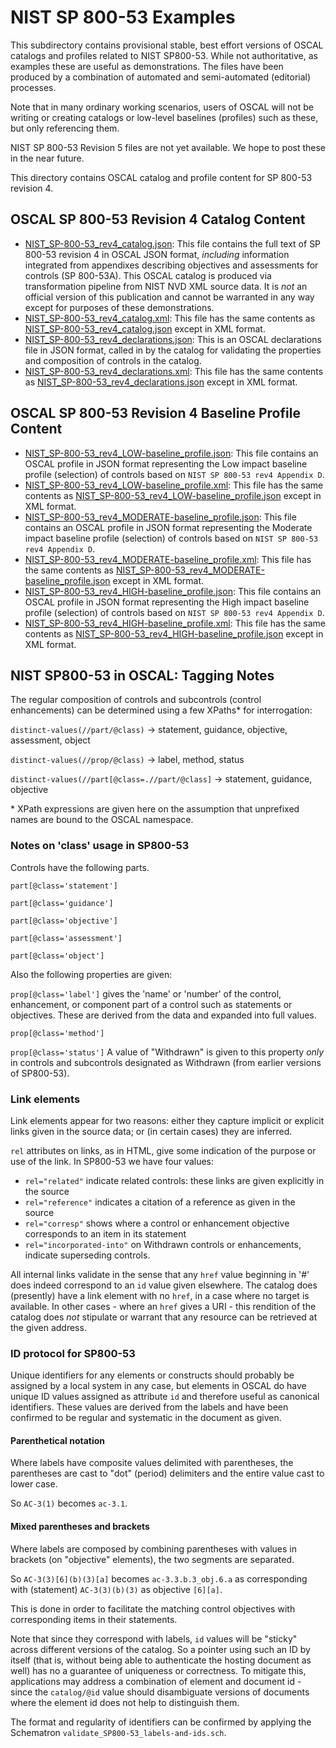 # NIST SP 800-53 Examples

This subdirectory contains provisional stable, best effort versions of OSCAL catalogs and profiles related to NIST SP800-53. While not authoritative, as examples these are useful as demonstrations. The files have been produced by a combination of automated and semi-automated (editorial) processes.

Note that in many ordinary working scenarios, users of OSCAL will not be writing or creating catalogs or low-level baselines (profiles) such as these, but only referencing them.

NIST SP 800-53 Revision 5 files are not yet available. We hope to post these in the near future.

This directory contains OSCAL catalog and profile content for SP 800-53 revision 4.

## OSCAL SP 800-53 Revision 4 Catalog Content

* [NIST_SP-800-53_rev4_catalog.json](NIST_SP-800-53_rev4_catalog.json): This file contains the full text of SP 800-53 revision 4 in OSCAL JSON format, *including* information integrated from appendixes describing objectives and assessments for controls (SP 800-53A). This OSCAL catalog is produced via transformation pipeline from NIST NVD XML source data. It is *not* an official version of this publication and cannot be warranted in any way except for purposes of these demonstrations.
* [NIST_SP-800-53_rev4_catalog.xml](NIST_SP-800-53_rev4_catalog.xml): This file has the same contents as [NIST_SP-800-53_rev4_catalog.json](SP800-53-rev4-catalog.json) except in XML format.
* [NIST_SP-800-53_rev4_declarations.json](NIST_SP-800-53_rev4_declarations.json): This is an OSCAL declarations file in JSON format, called in by the catalog for validating the properties and composition of controls in the catalog.
* [NIST_SP-800-53_rev4_declarations.xml](NIST_SP-800-53_rev4_declarations.xml): This file has the same contents as [NIST_SP-800-53_rev4_declarations.json](NIST_SP-800-53_rev4_declarations.json) except in XML format.

## OSCAL SP 800-53 Revision 4 Baseline Profile Content

* [NIST_SP-800-53_rev4_LOW-baseline_profile.json](NIST_SP-800-53_rev4_LOW-baseline_profile.json): This file contains an OSCAL profile in JSON format representing the Low impact baseline profile (selection) of controls based on `NIST SP 800-53 rev4 Appendix D`.
* [NIST_SP-800-53_rev4_LOW-baseline_profile.xml](NIST_SP-800-53_rev4_LOW-baseline_profile.xml): This file has the same contents as [NIST_SP-800-53_rev4_LOW-baseline_profile.json](NIST_SP-800-53_rev4_LOW-baseline_profile.json) except in XML format.
* [NIST_SP-800-53_rev4_MODERATE-baseline_profile.json](NIST_SP-800-53_rev4_MODERATE-baseline_profile.json): This file contains an OSCAL profile in JSON format representing the Moderate impact baseline profile (selection) of controls based on `NIST SP 800-53 rev4 Appendix D`.
* [NIST_SP-800-53_rev4_MODERATE-baseline_profile.xml](NIST_SP-800-53_rev4_MODERATE-baseline_profile.xml): This file has the same contents as [NIST_SP-800-53_rev4_MODERATE-baseline_profile.json](NIST_SP-800-53_rev4_MODERATE-baseline_profile.json) except in XML format.
* [NIST_SP-800-53_rev4_HIGH-baseline_profile.json](NIST_SP-800-53_rev4_HIGH-baseline_profile.json): This file contains an OSCAL profile in JSON format representing the High impact baseline profile (selection) of controls based on `NIST SP 800-53 rev4 Appendix D`.
* [NIST_SP-800-53_rev4_HIGH-baseline_profile.xml](NIST_SP-800-53_rev4_HIGH-baseline_profile.xml): This file has the same contents as [NIST_SP-800-53_rev4_HIGH-baseline_profile.json](NIST_SP-800-53_rev4_HIGH-baseline_profile.json) except in XML format.

## NIST SP800-53 in OSCAL: Tagging Notes

The regular composition of controls and subcontrols (control enhancements) can be determined using a few XPaths* for interrogation:

`distinct-values(//part/@class)` -> statement, guidance, objective, assessment, object

`distinct-values(//prop/@class)` -> label, method, status

`distinct-values(//part[@class=.//part/@class]` -> statement, guidance, objective

\* XPath expressions are given here on the assumption that unprefixed names are bound to the OSCAL namespace.

### Notes on 'class' usage in SP800-53

Controls have the following parts.

`part[@class='statement']`

`part[@class='guidance']`

`part[@class='objective']`

`part[@class='assessment']`

`part[@class='object']`

Also the following properties are given:

`prop[@class='label']` gives the 'name' or 'number' of the control, enhancement, or component part of a control such as statements or objectives. These are derived from the data and expanded into full values.

`prop[@class='method']`

`prop[@class='status']` A value of "Withdrawn" is given to this property *only* in controls and subcontrols designated as Withdrawn (from earlier versions of SP800-53).


### Link elements

Link elements appear for two reasons: either they capture implicit or explicit links given in the source data; or (in certain cases) they are inferred.

`rel` attributes on links, as in HTML, give some indication of the purpose or use of the link. In SP800-53 we have four values:

 - `rel="related"` indicate related controls: these links are given explicitly in the source
 - `rel="reference"` indicates a citation of a reference as given in the source
 - `rel="corresp"` shows where a control or enhancement objective corresponds to an item in its statement
 - `rel="incorporated-into"` on Withdrawn controls or enhancements, indicate superseding controls.

All internal links validate in the sense that any `href` value beginning in '#' does indeed correspond to an `id` value given elsewhere. The catalog does (presently) have a link element with no `href`, in a case where no target is available. In other cases - where an `href` gives a URI - this rendition of the catalog does *not* stipulate or warrant that any resource can be retrieved at the given address.

### ID protocol for SP800-53

Unique identifiers for any elements or constructs should probably be assigned by a local system in any case, but elements in OSCAL do have unique ID values assigned as attribute `id` and therefore useful as canonical identifiers. These values are derived from the labels and have been confirmed to be regular and systematic in the document as given.

#### Parenthetical notation

Where labels have composite values delimited with parentheses, the parentheses are cast to "dot" (period) delimiters and the entire value cast to lower case.

So `AC-3(1)` becomes `ac-3.1`.

#### Mixed parentheses and brackets

Where labels are composed by combining parentheses with values in brackets (on "objective" elements), the two segments are separated.

So `AC-3(3)[6](b)(3)[a]` becomes `ac-3.3.b.3_obj.6.a` as corresponding with (statement) `AC-3(3)(b)(3)` as objective `[6][a]`.

This is done in order to facilitate the matching control objectives with corresponding items in their statements.

Note that since they correspond with labels, `id` values will be "sticky" across different versions of the catalog. So a pointer using such an ID by itself (that is, without being able to authenticate the hosting document as well) has no a guarantee of uniqueness or correctness. To mitigate this, applications may address a combination of element and document id - since the `catalog/@id` value should disambiguate versions of documents where the element id does not help to distinguish them.

The format and regularity of identifiers can be confirmed by applying the Schematron `validate_SP800-53_labels-and-ids.sch`.


